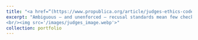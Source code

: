 ```yaml
---
title: "<a href=“(https://www.propublica.org/article/judges-ethics-codes-recusal-conflict-of-interest-families)”>Even When Big Cases Intersect With Their Families’ Interests, Many Judges Choose Not to Recuse</a>"
excerpt: "Ambiguous — and unenforced — recusal standards mean few checks and balances for top judges when cases involve their family members.
<br/><img src='/images/judges_image.webp'>"
collection: portfolio
---
```

